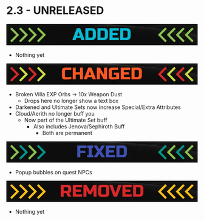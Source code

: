 # 2.3 - UNRELEASED

![](../.gitbook/assets/image%20%281%29.png)

* Nothing yet

![](../.gitbook/assets/image%20%282%29.png)

* Broken Villa EXP Orbs -&gt; 10x Weapon Dust
  * Drops here no longer show a text box
* Darkened and Ultimate Sets now increase Special/Extra Attributes
* Cloud/Aerith no longer buff you
  * Now part of the Ultimate Set buff
    * Also includes Jenova/Sephiroth Buff
      * Both are permanent

![](../.gitbook/assets/image%20%283%29.png)

* Popup bubbles on quest NPCs

![](../.gitbook/assets/image%20%284%29.png)

* Nothing yet

